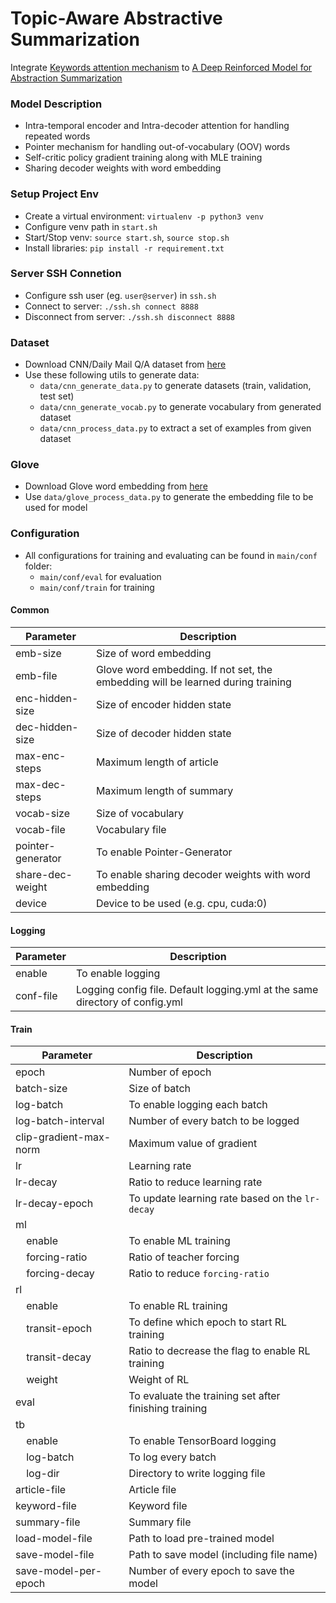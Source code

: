 # Topic-Aware Abstractive Summarization

Integrate [Keywords attention mechanism](http://tcci.ccf.org.cn/conference/2018/papers/EV37.pdf) to [A Deep Reinforced Model for Abstraction Summarization](https://arxiv.org/pdf/1705.04304.pdf)

### Model Description
* Intra-temporal encoder and Intra-decoder attention for handling repeated words
* Pointer mechanism for handling out-of-vocabulary (OOV) words
* Self-critic policy gradient training along with MLE training
* Sharing decoder weights with word embedding

### Setup Project Env
* Create a virtual environment: `virtualenv -p python3 venv`
* Configure venv path in `start.sh`
* Start/Stop venv: `source start.sh`, `source stop.sh`
* Install libraries: `pip install -r requirement.txt`

### Server SSH Connetion
* Configure ssh user (eg. `user@server`) in `ssh.sh`
* Connect to server: `./ssh.sh connect 8888`
* Disconnect from server: `./ssh.sh disconnect 8888`

### Dataset
* Download CNN/Daily Mail Q/A dataset from [here](https://cs.nyu.edu/~kcho/DMQA/)
* Use these following utils to generate data:
    * `data/cnn_generate_data.py` to generate datasets (train, validation, test set)
    * `data/cnn_generate_vocab.py` to generate vocabulary from generated dataset
    * `data/cnn_process_data.py` to extract a set of examples from given dataset

### Glove
* Download Glove word embedding from [here](https://nlp.stanford.edu/projects/glove/)
* Use `data/glove_process_data.py` to generate the embedding file to be used for model

### Configuration
* All configurations for training and evaluating can be found in `main/conf` folder:
    * `main/conf/eval` for evaluation
    * `main/conf/train` for training
 
#### Common
| Parameter | Description |
|-----|-----|
|emb-size|Size of word embedding|
|emb-file|Glove word embedding. If not set, the embedding will be learned during training|
|enc-hidden-size|Size of encoder hidden state|
|dec-hidden-size|Size of decoder hidden state|
|max-enc-steps|Maximum length of article|
|max-dec-steps|Maximum length of summary|
|vocab-size|Size of vocabulary|
|vocab-file|Vocabulary file|
|pointer-generator|To enable Pointer-Generator|
|share-dec-weight|To enable sharing decoder weights with word embedding|
|device|Device to be used (e.g. cpu, cuda:0)|

#### Logging
| Parameter | Description |
|-----|-----|
|enable|To enable logging|
|conf-file|Logging config file. Default logging.yml at the same directory of config.yml|


#### Train
| Parameter | Description |
|-----|-----|
|epoch|Number of epoch|
|batch-size|Size of batch|
|log-batch|To enable logging each batch|
|log-batch-interval|Number of every batch to be logged|
|clip-gradient-max-norm|Maximum value of gradient|
|lr|Learning rate|
|lr-decay|Ratio to reduce learning rate|
|lr-decay-epoch|To update learning rate based on the `lr-decay`|
|ml||
|&nbsp;&nbsp;&nbsp;&nbsp;enable|To enable ML training|
|&nbsp;&nbsp;&nbsp;&nbsp;forcing-ratio|Ratio of teacher forcing|
|&nbsp;&nbsp;&nbsp;&nbsp;forcing-decay|Ratio to reduce `forcing-ratio`|
|rl||
|&nbsp;&nbsp;&nbsp;&nbsp;enable|To enable RL training|
|&nbsp;&nbsp;&nbsp;&nbsp;transit-epoch|To define which epoch to start RL training|
|&nbsp;&nbsp;&nbsp;&nbsp;transit-decay|Ratio to decrease the flag to enable RL training|
|&nbsp;&nbsp;&nbsp;&nbsp;weight|Weight of RL|
|eval|To evaluate the training set after finishing training|
|tb||
|&nbsp;&nbsp;&nbsp;&nbsp;enable|To enable TensorBoard logging|
|&nbsp;&nbsp;&nbsp;&nbsp;log-batch|To log every batch|
|&nbsp;&nbsp;&nbsp;&nbsp;log-dir|Directory to write logging file|
|article-file|Article file|
|keyword-file|Keyword file|
|summary-file|Summary file|
|load-model-file|Path to load pre-trained model|
|save-model-file|Path to save model (including file name)|
|save-model-per-epoch|Number of every epoch to save the model|